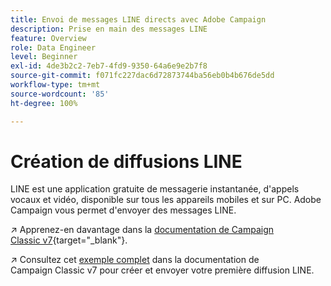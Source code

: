 ```yaml
---
title: Envoi de messages LINE directs avec Adobe Campaign
description: Prise en main des messages LINE
feature: Overview
role: Data Engineer
level: Beginner
exl-id: 4de3b2c2-7eb7-4fd9-9350-64a6e9e2b7f8
source-git-commit: f071fc227dac6d72873744ba56eb0b4b676de5dd
workflow-type: tm+mt
source-wordcount: '85'
ht-degree: 100%

---
```


# Création de diffusions LINE

LINE est une application gratuite de messagerie instantanée, d&#39;appels vocaux et vidéo, disponible sur tous les appareils mobiles et sur PC. Adobe Campaign vous permet d&#39;envoyer des messages LINE.


↗️ Apprenez-en davantage dans la [documentation de Campaign Classic v7](https://experienceleague.adobe.com/docs/campaign-classic/using/sending-messages/line-channel.html?lang=fr){target=&quot;_blank&quot;}.

↗️ Consultez cet [exemple complet](https://experienceleague.adobe.com/docs/campaign-classic/using/sending-messages/line-channel.html?lang=fr#example--create-and-send-a-personalized-line-message) dans la documentation de Campaign Classic v7 pour créer et envoyer votre première diffusion LINE.
